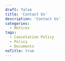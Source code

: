 ```yaml
---
draft: false
title: 'Contact Us'
description: 'Contact Us'
categories:
  - Notices
tags:
  - Cancelation Policy
  - Policy
  - Documents
noTitle: true
---
```


